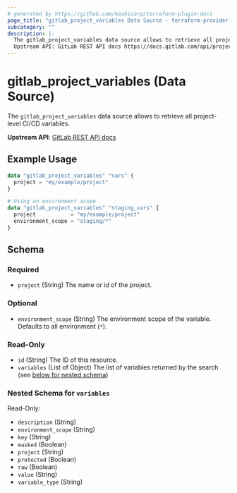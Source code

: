 ```yaml
---
# generated by https://github.com/hashicorp/terraform-plugin-docs
page_title: "gitlab_project_variables Data Source - terraform-provider-gitlab"
subcategory: ""
description: |-
  The gitlab_project_variables data source allows to retrieve all project-level CI/CD variables.
  Upstream API: GitLab REST API docs https://docs.gitlab.com/api/project_level_variables/
---
```


# gitlab_project_variables (Data Source)

The `gitlab_project_variables` data source allows to retrieve all project-level CI/CD variables.

**Upstream API**: [GitLab REST API docs](https://docs.gitlab.com/api/project_level_variables/)

## Example Usage

```terraform
data "gitlab_project_variables" "vars" {
  project = "my/example/project"
}

# Using an environment scope
data "gitlab_project_variables" "staging_vars" {
  project           = "my/example/project"
  environment_scope = "staging/*"
}
```

<!-- schema generated by tfplugindocs -->
## Schema

### Required

- `project` (String) The name or id of the project.

### Optional

- `environment_scope` (String) The environment scope of the variable. Defaults to all environment (`*`).

### Read-Only

- `id` (String) The ID of this resource.
- `variables` (List of Object) The list of variables returned by the search (see [below for nested schema](#nestedatt--variables))

<a id="nestedatt--variables"></a>
### Nested Schema for `variables`

Read-Only:

- `description` (String)
- `environment_scope` (String)
- `key` (String)
- `masked` (Boolean)
- `project` (String)
- `protected` (Boolean)
- `raw` (Boolean)
- `value` (String)
- `variable_type` (String)

